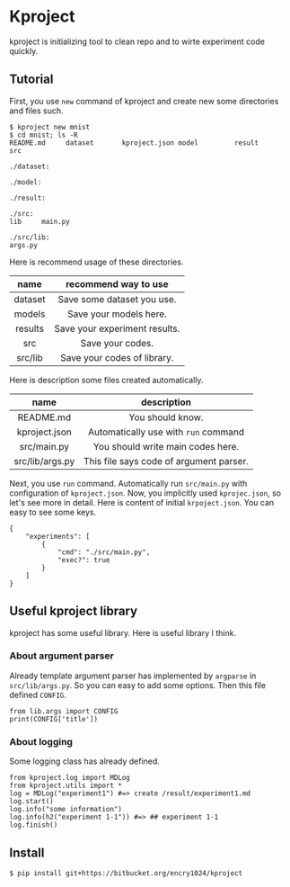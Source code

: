 # Kproject

kproject is initializing tool to clean repo and to wirte experiment code quickly.

## Tutorial

First, you use ```new``` command of kproject and create new some directories and files such.

```
$ kproject new mnist
$ cd mnist; ls -R
README.md     dataset       kproject.json model         result        src

./dataset:

./model:

./result:

./src:
lib     main.py

./src/lib:
args.py
```

Here is recommend usage of these directories.

|name|recommend way to use|
|:--:|:--:|
|dataset|Save some dataset you use.|
|models|Save your models here.|
|results|Save your experiment results.|
|src|Save your codes.|
|src/lib|Save your codes of library.|

Here is description some files created automatically.

|name|description|
|:---:|:---:|
|README.md|You should know.|
|kproject.json|Automatically use with ```run``` command|
|src/main.py|You should write main codes here.|
|src/lib/args.py|This file says code of argument parser.|

Next, you use ```run``` command. Automatically run ```src/main.py``` with configuration of ```kproject.json```. Now, you implicitly used ```kprojec.json```, so let's see more in detail. Here is content of initial ```krpoject.json```. You can easy to see some keys.

```
{
    "experiments": [
        {
            "cmd": "./src/main.py",
            "exec?": true
        }
    ]
}	
```

## Useful kproject library

kproject has some useful library. Here is useful library I think.

### About argument parser

Already template argument parser has implemented by ```argparse``` in ```src/lib/args.py```. So you can easy to add some options. Then this file defined ```CONFIG```.

```
from lib.args import CONFIG
print(CONFIG['title'])
```

### About logging

Some logging class has already defined.

```
from kproject.log import MDLog
from kproject.utils import *
log = MDLog("experiment1") #=> create /result/experiment1.md
log.start()
log.info("some information")
log.info(h2("experiment 1-1")) #=> ## experiment 1-1
log.finish()
```

## Install

```
$ pip install git+https://bitbucket.org/encry1024/kproject
```
